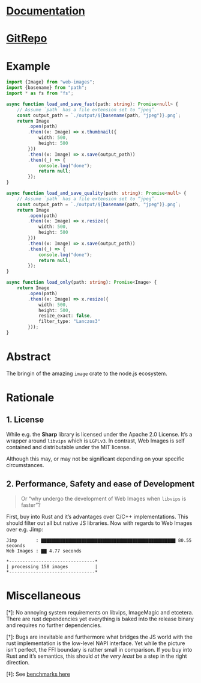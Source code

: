 # [Documentation](https://colbyn.github.io/web-images-js/)
# [GitRepo](https://github.com/colbyn/web-images-js)

# Example

```typescript
import {Image} from "web-images";
import {basename} from "path";
import * as fs from "fs";

async function load_and_save_fast(path: string): Promise<null> {
    // Assume `path` has a file extension set to “jpeg”.
    const output_path = `./output/${basename(path, "jpeg")}.png`;
    return Image
        .open(path)
        .then((x: Image) => x.thumbnail({
            width: 500,
            height: 500
        }))
        .then((x: Image) => x.save(output_path))
        .then((_) => {
            console.log("done");
            return null;
        });
}

async function load_and_save_quality(path: string): Promise<null> {
    // Assume `path` has a file extension set to “jpeg”.
    const output_path = `./output/${basename(path, "jpeg")}.png`;
    return Image
        .open(path)
        .then((x: Image) => x.resize({
            width: 500,
            height: 500
        }))
        .then((x: Image) => x.save(output_path))
        .then((_) => {
            console.log("done");
            return null;
        });
}

async function load_only(path: string): Promise<Image> {
    return Image
        .open(path)
        .then((x: Image) => x.resize({
            width: 500,
            height: 500,
            resize_exact: false,
            filter_type: "Lanczos3"
        }));
}
```


# Abstract
The bringin of the amazing `image` crate to the node.js ecosystem.

# Rationale

## 1. License
While e.g. the **Sharp** library is licensed under the Apache 2.0 License. It’s a wrapper around `libvips` which is `LGPLv3`. In contrast, Web Images is self contained and distributable under the MIT license.

Although this may, or may not be significant depending on your specific circumstances.


## 2. Performance, Safety and ease of Development
> Or “why undergo the development of Web Images when `libvips` is faster”?

First, buy into Rust and it’s advantages over C/C++ implementations. This should filter out all but native JS libraries.
Now with regards to Web Images over e.g. Jimp:

```
Jimp       : ▇▇▇▇▇▇▇▇▇▇▇▇▇▇▇▇▇▇▇▇▇▇▇▇▇▇▇▇▇▇▇▇▇▇▇▇▇▇▇▇▇▇▇▇▇▇▇▇▇▇ 80.55 seconds
Web Images : ▇▇ 4.77 seconds

*--------------------------------*
| processing 158 images          |
*--------------------------------*
```


# Miscellaneous

[*]: No annoying system requirements on libvips, ImageMagic and etcetera. There are rust dependencies yet everything is baked into the release binary and requires no further dependencies.

[†]: Bugs are inevitable and furthermore what bridges the JS world with the rust implementation is the low-level NAPI interface. Yet while the picture isn’t perfect, the FFI boundary is rather small in comparison. If you buy into Rust and it’s semantics, this should *at the very least* be a step in the right direction.

[‡]: See [benchmarks here](https://github.com/colbyn/web-images-js-bench-2019-10)
